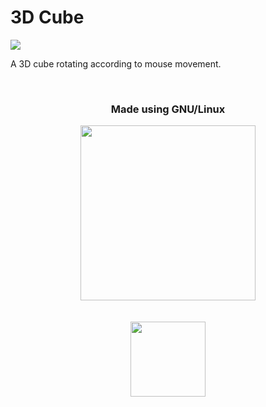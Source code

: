 # 3D Cube
<img src="https://github.com/michaelkolesidis/3d-cube/blob/main/3d-cube-screenshot.png">

A 3D cube rotating according to mouse movement. 

<br>

<div align="center">
  <h3>Made using GNU/Linux</h3>
  <img src="https://gnulinuxgreece.github.io/gnu_linux.svg" style="width: 280px;">
</div>

<br>
<br>
                                                                   
<div align="center">
  <a href="https://endsoftwarepatents.org/innovating-without-patents"><img style="height: 120px;" src="https://static.fsf.org/nosvn/esp/logos/innovating-without-patents.svg"></a>
</div>
